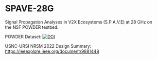 # SPAVE-28G
Signal Propagation Analyses in V2X Ecosystems (S.P.A.V.E) at 28 GHz on the NSF POWDER testbed.

POWDER Dataset: [![DOI](https://zenodo.org/badge/DOI/10.5281/zenodo.7178597.svg)](https://doi.org/10.5281/zenodo.7178597)

USNC-URSI NRSM 2022 Design Summary: https://ieeexplore.ieee.org/document/9881448
